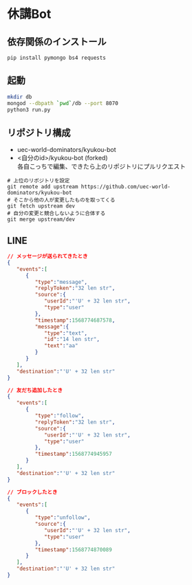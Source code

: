# 休講Bot

## 依存関係のインストール
```
pip install pymongo bs4 requests
```
## 起動
```sh
mkdir db
mongod --dbpath `pwd`/db --port 8070
python3 run.py
```

## リポジトリ構成
* uec-world-dominators/kyukou-bot
* <自分のid>/kyukou-bot (forked)\
各自こっちで編集、できたら上のリポジトリにプルリクエスト
<!-- 1. https://github.com/uec-world-dominators/kyukou-bot にアクセスして自分のアカウントにForkする
2. 自分のアカウント内の「kyukou-bot」リポジトリをCloneする
3. `git remote add upstream https://github.com/uec-world-dominators/kyukou-bot`をターミナルで実行する
4. 編集する
5. vscodeなりターミナルなりでコミットする
6. pushする
7. ある程度できたらgithub.comからuec-world-dominators/kyukou-bot devブランチ宛にプルリクエストをさくせいする
8. みんながチェックして良かったらマージする -->

```
# 上位のリポジトリを設定
git remote add upstream https://github.com/uec-world-dominators/kyukou-bot
# そこから他の人が変更したものを取ってくる
git fetch upstream dev
# 自分の変更と競合しないように合体する
git merge upstream/dev
```

## LINE

```json
// メッセージが送られてきたとき
{
   "events":[
      {
         "type":"message",
         "replyToken":"32 len str",
         "source":{
            "userId":"'U' + 32 len str",
            "type":"user"
         },
         "timestamp":1568774687578,
         "message":{
            "type":"text",
            "id":"14 len str",
            "text":"aa"
         }
      }
   ],
   "destination":"'U' + 32 len str"
}
```

```json
// 友だち追加したとき
{
   "events":[
      {
         "type":"follow",
         "replyToken":"32 len str",
         "source":{
            "userId":"'U' + 32 len str",
            "type":"user"
         },
         "timestamp":1568774945957
      }
   ],
   "destination":"'U' + 32 len str"
}
```

```json
// ブロックしたとき
{
   "events":[
      {
         "type":"unfollow",
         "source":{
            "userId":"'U' + 32 len str",
            "type":"user"
         },
         "timestamp":1568774870089
      }
   ],
   "destination":"'U' + 32 len str"
}
```